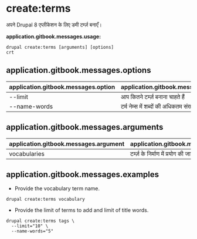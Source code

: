 # create:terms
अपने Drupal 8 एप्लीकेशन के लिए डमी टर्म्ज़ बनाएँ।

**application.gitbook.messages.usage:**
```
drupal create:terms [arguments] [options]
crt
```

## application.gitbook.messages.options
application.gitbook.messages.option | application.gitbook.messages.details
-------|-------------
--limit | आप कितने टर्म्ज़ बनाना चाहते हैं
--name-words | टर्म नेम्स में शब्दों की अधिकतम संख्या

## application.gitbook.messages.arguments
application.gitbook.messages.argument | application.gitbook.messages.details
---------|-------------
vocabularies | टर्म्ज़ के निर्माण में प्रयोग की जाने वाली वोकेबुलरी(स)

## application.gitbook.messages.examples
* Provide the vocabulary term name.
```
drupal create:terms vocabulary
```
* Provide the limit of terms to add and limit of title words.
```
drupal create:terms tags \
  --limit="10" \
  --name-words="5"
```
